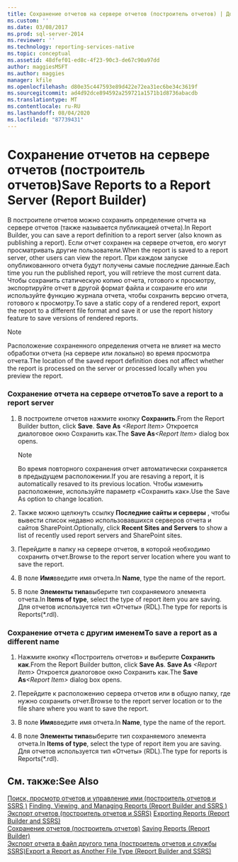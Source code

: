```yaml
---
title: Сохранение отчетов на сервере отчетов (построитель отчетов) | Документы Майкрософт
ms.custom: ''
ms.date: 03/08/2017
ms.prod: sql-server-2014
ms.reviewer: ''
ms.technology: reporting-services-native
ms.topic: conceptual
ms.assetid: 48dfef01-ed8c-4f23-90c3-de67c90a97dd
author: maggiesMSFT
ms.author: maggies
manager: kfile
ms.openlocfilehash: d80e35c447593e89d422e72ea31ec6be34c3619f
ms.sourcegitcommit: ad4d92dce894592a259721a1571b1d8736abacdb
ms.translationtype: MT
ms.contentlocale: ru-RU
ms.lasthandoff: 08/04/2020
ms.locfileid: "87739431"
---
```

# <a name="save-reports-to-a-report-server-report-builder"></a><span data-ttu-id="bb44d-102">Сохранение отчетов на сервере отчетов (построитель отчетов)</span><span class="sxs-lookup"><span data-stu-id="bb44d-102">Save Reports to a Report Server (Report Builder)</span></span>
  <span data-ttu-id="bb44d-103">В построителе отчетов можно сохранить определение отчета на сервере отчетов (также называется публикацией отчета).</span><span class="sxs-lookup"><span data-stu-id="bb44d-103">In Report Builder, you can save a report definition to a report server (also known as publishing a report).</span></span> <span data-ttu-id="bb44d-104">Если отчет сохранен на сервере отчетов, его могут просматривать другие пользователи.</span><span class="sxs-lookup"><span data-stu-id="bb44d-104">When the report is saved to a report server, other users can view the report.</span></span> <span data-ttu-id="bb44d-105">При каждом запуске опубликованного отчета будут получены самые последние данные.</span><span class="sxs-lookup"><span data-stu-id="bb44d-105">Each time you run the published report, you will retrieve the most current data.</span></span> <span data-ttu-id="bb44d-106">Чтобы сохранить статическую копию отчета, готового к просмотру, экспортируйте отчет в другой формат файла и сохраните его или используйте функцию журнала отчета, чтобы сохранить версию отчета, готового к просмотру.</span><span class="sxs-lookup"><span data-stu-id="bb44d-106">To save a static copy of a rendered report, export the report to a different file format and save it or use the report history feature to save versions of rendered reports.</span></span>  
  
> [!NOTE]  
>  <span data-ttu-id="bb44d-107">Расположение сохраненного определения отчета не влияет на место обработки отчета (на сервере или локально) во время просмотра отчета.</span><span class="sxs-lookup"><span data-stu-id="bb44d-107">The location of the saved report definition does not affect whether the report is processed on the server or processed locally when you preview the report.</span></span>  
  
### <a name="to-save-a-report-to-a-report-server"></a><span data-ttu-id="bb44d-108">Сохранение отчета на сервере отчетов</span><span class="sxs-lookup"><span data-stu-id="bb44d-108">To save a report to a report server</span></span>  
  
1.  <span data-ttu-id="bb44d-109">В построителе отчетов нажмите кнопку **Сохранить**.</span><span class="sxs-lookup"><span data-stu-id="bb44d-109">From the Report Builder button, click **Save**.</span></span> <span data-ttu-id="bb44d-110">**Save As** _\<Report Item\>_ Откроется диалоговое окно Сохранить как.</span><span class="sxs-lookup"><span data-stu-id="bb44d-110">The **Save As**_\<Report Item\>_ dialog box opens.</span></span>  
  
    > [!NOTE]  
    >  <span data-ttu-id="bb44d-111">Во время повторного сохранения отчет автоматически сохраняется в предыдущем расположении.</span><span class="sxs-lookup"><span data-stu-id="bb44d-111">If you are resaving a report, it is automatically resaved to its previous location.</span></span> <span data-ttu-id="bb44d-112">Чтобы изменить расположение, используйте параметр «Сохранить как».</span><span class="sxs-lookup"><span data-stu-id="bb44d-112">Use the Save As option to change location.</span></span>  
  
2.  <span data-ttu-id="bb44d-113">Также можно щелкнуть ссылку **Последние сайты и серверы** , чтобы вывести список недавно использовавшихся серверов отчета и сайтов SharePoint.</span><span class="sxs-lookup"><span data-stu-id="bb44d-113">Optionally, click **Recent Sites and Servers** to show a list of recently used report servers and SharePoint sites.</span></span>  
  
3.  <span data-ttu-id="bb44d-114">Перейдите в папку на сервере отчетов, в которой необходимо сохранить отчет.</span><span class="sxs-lookup"><span data-stu-id="bb44d-114">Browse to the report server location where you want to save the report.</span></span>  
  
4.  <span data-ttu-id="bb44d-115">В поле **Имя**введите имя отчета.</span><span class="sxs-lookup"><span data-stu-id="bb44d-115">In **Name**, type the name of the report.</span></span>  
  
5.  <span data-ttu-id="bb44d-116">В поле **Элементы типа**выберите тип сохраняемого элемента отчета.</span><span class="sxs-lookup"><span data-stu-id="bb44d-116">In **Items of type**, select the type of report item you are saving.</span></span> <span data-ttu-id="bb44d-117">Для отчетов используется тип «Отчеты» (RDL).</span><span class="sxs-lookup"><span data-stu-id="bb44d-117">The type for reports is Reports(\*.rdl).</span></span>  
  
### <a name="to-save-a-report-as-a-different-name"></a><span data-ttu-id="bb44d-118">Сохранение отчета с другим именем</span><span class="sxs-lookup"><span data-stu-id="bb44d-118">To save a report as a different name</span></span>  
  
1.  <span data-ttu-id="bb44d-119">Нажмите кнопку «Построитель отчетов» и выберите **Сохранить как**.</span><span class="sxs-lookup"><span data-stu-id="bb44d-119">From the Report Builder button, click **Save As**.</span></span> <span data-ttu-id="bb44d-120">**Save As** _\<Report Item\>_ Откроется диалоговое окно Сохранить как.</span><span class="sxs-lookup"><span data-stu-id="bb44d-120">The **Save As**_\<Report Item\>_ dialog box opens.</span></span>  
  
2.  <span data-ttu-id="bb44d-121">Перейдите к расположению сервера отчетов или в общую папку, где нужно сохранить отчет.</span><span class="sxs-lookup"><span data-stu-id="bb44d-121">Browse to the report server location or to the file share where you want to save the report.</span></span>  
  
3.  <span data-ttu-id="bb44d-122">В поле **Имя**введите имя отчета.</span><span class="sxs-lookup"><span data-stu-id="bb44d-122">In **Name**, type the name of the report.</span></span>  
  
4.  <span data-ttu-id="bb44d-123">В поле **Элементы типа**выберите тип сохраняемого элемента отчета.</span><span class="sxs-lookup"><span data-stu-id="bb44d-123">In **Items of type**, select the type of report item you are saving.</span></span> <span data-ttu-id="bb44d-124">Для отчетов используется тип «Отчеты» (RDL).</span><span class="sxs-lookup"><span data-stu-id="bb44d-124">The type for reports is Reports(\*.rdl).</span></span>  
  
## <a name="see-also"></a><span data-ttu-id="bb44d-125">См. также:</span><span class="sxs-lookup"><span data-stu-id="bb44d-125">See Also</span></span>  
 <span data-ttu-id="bb44d-126">[Поиск, просмотр отчетов и управление ими &#40;построитель отчетов и SSRS &#41;](finding-viewing-and-managing-reports-report-builder-and-ssrs.md) </span><span class="sxs-lookup"><span data-stu-id="bb44d-126">[Finding, Viewing, and Managing Reports &#40;Report Builder and SSRS &#41;](finding-viewing-and-managing-reports-report-builder-and-ssrs.md) </span></span>  
 <span data-ttu-id="bb44d-127">[Экспорт отчетов &#40;построитель отчетов и SSRS&#41;](export-reports-report-builder-and-ssrs.md) </span><span class="sxs-lookup"><span data-stu-id="bb44d-127">[Exporting Reports &#40;Report Builder and SSRS&#41;](export-reports-report-builder-and-ssrs.md) </span></span>  
 <span data-ttu-id="bb44d-128">[Сохранение отчетов &#40;построитель отчетов&#41;](saving-reports-report-builder.md) </span><span class="sxs-lookup"><span data-stu-id="bb44d-128">[Saving Reports &#40;Report Builder&#41;](saving-reports-report-builder.md) </span></span>  
 [<span data-ttu-id="bb44d-129">Экспорт отчета в файл другого типа (построитель отчетов и службы SSRS)</span><span class="sxs-lookup"><span data-stu-id="bb44d-129">Export a Report as Another File Type &#40;Report Builder and SSRS&#41;</span></span>](../export-a-report-as-another-file-type-report-builder-and-ssrs.md)  
  
  
